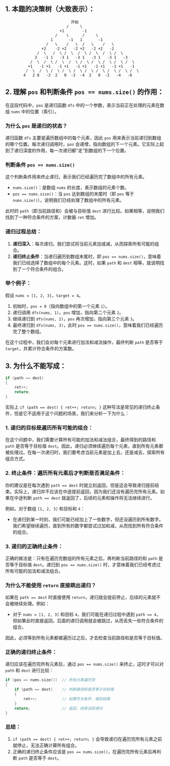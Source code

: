 ## 1. 本题的决策树（大致表示）：

```
                             开始
                           /     \
                        +1        -1
                      /    \      /     \
                    1       -1   1       -1
                  /   \    /   \  /   \    /   \
                +2    -2 +2   -2 +2   -2 +2   -2
              /  \   /  \ /  \  /  \ /  \  /  \ /  \
             3   -1 1   -3 1   -3 1   -3 1   -3 1   -3
           /  \  /  \ /  \  /  \ /  \ /  \ /  \ /  \ /  \
          +1   -1 +1   -1 +1   -1 +1   -1 +1   -1 +1   -1
         /  \  /  \ /  \ /  \ /  \ /  \ /  \ /  \ /  \ /  \
        4   2 0   -2  2   0  -2  -4  2   0  -2   -4   -6
```

## 2. 理解 `pos` 和判断条件 `pos == nums.size()` 的作用：

在这段代码中，`pos` 是递归函数 `dfs` 中的一个参数，表示当前正在处理的元素在数组 `nums` 中的位置（索引）。

### 为什么 `pos` 是递归的状态？

递归函数 `dfs` 主要是遍历数组中的每个元素，因此 `pos` 用来表示当前递归到数组的哪个位置。每次递归调用时，`pos` 会递增，指向数组的下一个元素。它实际上起到了递归深度的作用，每一次递归都“走”到数组的下一个位置。

### 判断条件 `pos == nums.size()`

这个判断条件用来终止递归，表示我们已经遍历完了数组中的所有元素。

- `nums.size()`：是数组 `nums` 的长度，表示数组的元素个数。
- `pos == nums.size()`：当 `pos` 达到数组的末尾时（即 `pos` 等于 `nums.size()`），说明我们已经处理了数组中的所有元素。

此时的 `path`（即当前路径和）会被与目标值 `dest` 进行比较。如果相等，说明我们找到了一种符合条件的方案，计数器 `ret` 增加。

### 递归过程总结：

1. **递归深入**：每次递归，我们尝试将当前元素加或减，从而探索所有可能的组合。
2. **递归终止条件**：当递归遍历到数组末尾时，即 `pos == nums.size()`，意味着我们已经选择了数组中的每个元素。这时，如果 `path` 和 `dest` 相等，就说明找到了一个符合条件的组合。

### 举个例子：

假设 `nums = [1, 2, 3]`，`target = 4`。

1. 初始时，`pos = 0`（指向数组中的第一个元素 `1`）。
2. 递归调用 `dfs(nums, 1)`，`pos` 增加，指向第二个元素 `2`。
3. 继续递归到 `dfs(nums, 2)`，`pos` 再次增加，指向第三个元素 `3`。
4. 最终递归到 `dfs(nums, 3)`，此时 `pos == nums.size()`，意味着我们已经遍历完了整个数组。

在这个过程中，我们会对每个元素进行加法和减法操作，最终判断 `path` 是否等于 `target`，并累计符合条件的方案数。

## 3. 为什么不能写成：

```cpp
if (path == dest)
{
    ret++;
    return;
}
```

实际上 `if (path == dest) { ret++; return; }` 这种写法是常见的递归终止条件，但是它不适用于这个问题的场景。我们来分析一下为什么：

### 1. **递归的目标是遍历所有可能的组合**：

在这个问题中，我们需要计算所有可能的加法和减法组合，最终得到的路径和 `path` 是否等于目标值 `dest`。因此，递归必须继续遍历每个元素，直到所有元素都被处理过。在每一次递归时，我们要考虑当前元素是加上去，还是减去，探索所有组合方式。

### 2. **终止条件：遍历所有元素后才判断是否满足条件**：

你的建议是在每次遇到 `path == dest` 时就立刻返回，但是这会导致递归提前结束。实际上，递归并不应该在中途提前返回，因为我们还没有遍历完所有元素。如果在中途判断 `path == dest` 就返回了，后续的元素和操作将无法继续进行。

例如，对于数组 `[1, 2, 3]` 和目标和 `4`：

- 在递归到某一时刻，我们可能已经加上了一些数字，但还没遍历到所有数字。我们希望继续遍历，直到所有的数字都尝试过加和减，从而找到所有符合条件的组合。

### 3. **递归的正确终止条件**：

正确的做法是：只有在遍历完数组的所有元素之后，再判断当前路径的和 `path` 是否等于目标值 `dest`。递归到 `pos == nums.size()` 时，才意味着我们已经考虑过所有可能的加法和减法组合。

### 为什么不能使用 `return` 直接跳出递归？

如果在 `path == dest` 时直接使用 `return`，递归就会提前停止，后续的元素就不会被继续处理。例如：

- 对于 `nums = [1, 2, 3]` 和目标 `4`，我们可能在递归过程中遇到 `path == 4`，但如果此时直接返回，后面的递归调用就会被跳过，从而丢失一些符合条件的组合。

因此，必须等到所有元素都被遍历过之后，才去检查当前路径和是否等于目标值。

### 正确的递归终止条件：

递归应该在遍历完所有元素后，通过 `pos == nums.size()` 来终止，这时才可以对 `path` 和 `dest` 进行比较：

```cpp
if (pos == nums.size())  // 所有元素遍历完
{
    if (path == dest)    // 判断路径和是否等于目标值
    {
        ret++;           // 如果符合条件，增加结果
    }
    return;              // 返回，结束当前递归
}
```

### 总结：

1. `if (path == dest) { ret++; return; }` 会导致递归在遍历完所有元素之前就停止，无法正确计算所有组合。
2. 正确的递归终止条件应该是 `pos == nums.size()`，在遍历完所有元素后再判断 `path` 是否等于 `dest`。